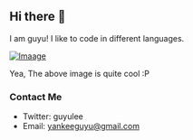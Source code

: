 ## Hi there 👋
I am guyu! I like to code in different languages.

[![Imaage](https://img-blog.csdnimg.cn/20200815144934743.jpg?x-oss-process=image/watermark,type_ZmFuZ3poZW5naGVpdGk,shadow_10,text_aHR0cHM6Ly9ibG9nLmNzZG4ubmV0L3RvbWF0b2xlZTIyMQ==,size_16,color_FFFFFF,t_70#pic_center)](https://github.com/yankeeguyu)


Yea, The above image is quite cool :P

### Contact Me
- Twitter: guyulee
- Email: yankeeguyu@gmail.com
